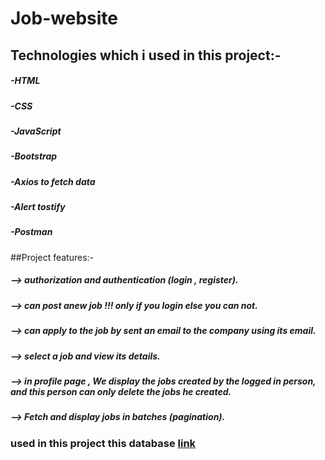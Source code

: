 # Job-website


## Technologies which i used in this project:-
##### -HTML
##### -CSS
##### -JavaScript
##### -Bootstrap
##### -Axios to fetch data
##### -Alert tostify
##### -Postman

##Project features:-
##### --> authorization and authentication (login , register).
##### --> can post anew job !!! only if you login else you can not.
##### --> can apply to the job by sent an email to the company using its email.
##### --> select a job and view its details.
##### --> in profile page , We display the jobs created by the logged in person, and this person can only delete the jobs he created.
##### --> Fetch and display jobs in batches (pagination).


### used in this project this database [link](https://github.com/Saeed-Ramadan/job-project-backend)
 
